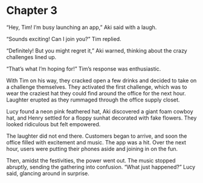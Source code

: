 # Chapter 3
“Hey, Tim! I’m busy launching an app,” Aki said with a laugh.

“Sounds exciting! Can I join you?” Tim replied.

“Definitely! But you might regret it,” Aki warned, thinking about the crazy challenges lined up.

“That’s what I’m hoping for!” Tim’s response was enthusiastic.

With Tim on his way, they cracked open a few drinks and decided to take on a challenge themselves. They activated the first challenge, which was to wear the craziest hat they could find around the office for the next hour. Laughter erupted as they rummaged through the office supply closet.

Lucy found a neon pink feathered hat, Aki discovered a giant foam cowboy hat, and Henry settled for a floppy sunhat decorated with fake flowers. They looked ridiculous but felt empowered.

The laughter did not end there. Customers began to arrive, and soon the office filled with excitement and music. The app was a hit. Over the next hour, users were putting their phones aside and joining in on the fun.

Then, amidst the festivities, the power went out. The music stopped abruptly, sending the gathering into confusion. “What just happened?” Lucy said, glancing around in surprise.
